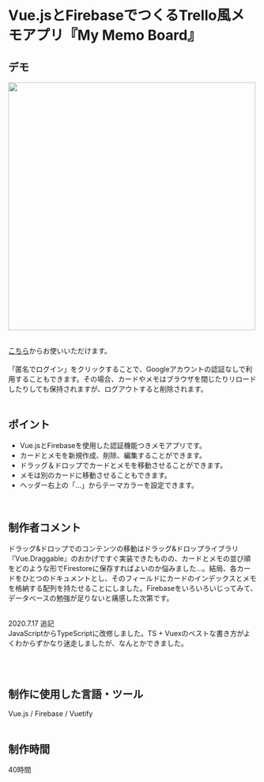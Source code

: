 # Vue.jsとFirebaseでつくるTrello風メモアプリ『My Memo Board』

## デモ
<img src="https://user-images.githubusercontent.com/59694183/83400616-1ece8500-a43e-11ea-9c18-a6e440b6f4f9.gif" width="500">
<br>
<br>

[こちら](https://draggable-memo-app-foolish-pine.netlify.app/)からお使いいただけます。
<br>
<br>
「匿名でログイン」をクリックすることで、Googleアカウントの認証なしで利用することもできます。その場合、カードやメモはブラウザを閉じたりリロードしたりしても保持されますが、ログアウトすると削除されます。
<br>
<br>

## ポイント
- Vue.jsとFirebaseを使用した認証機能つきメモアプリです。
- カードとメモを新規作成、削除、編集することができます。
- ドラッグ＆ドロップでカードとメモを移動させることができます。
- メモは別のカードに移動させることもできます。
- ヘッダー右上の「…」からテーマカラーを設定できます。
<br>

## 制作者コメント
ドラッグ&ドロップでのコンテンツの移動はドラッグ&ドロップライブラリ『Vue.Draggable』のおかげですぐ実装できたものの、カードとメモの並び順をどのような形でFirestoreに保存すればよいのか悩みました…。結局、各カードをひとつのドキュメントとし、そのフィールドにカードのインデックスとメモを格納する配列を持たせることにしました。Firebaseをいろいろいじってみて、データベースの勉強が足りないと痛感した次第です。<br>
<br>

2020.7.17 追記<br>
JavaScriptからTypeScriptに改修しました。TS + Vuexのベストな書き方がよくわからずかなり迷走しましたが、なんとかできました。

<br>
<br>

## 制作に使用した言語・ツール
Vue.js / Firebase / Vuetify
<br>
<br>

## 制作時間
40時間
<br>
<br>


